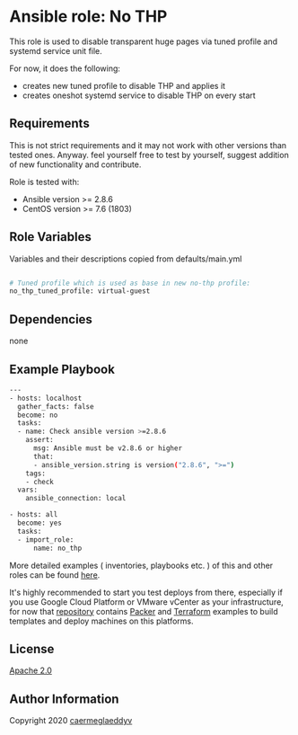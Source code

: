 Ansible role: No THP
=========

This role is used to disable transparent huge pages via tuned profile and systemd service unit file.

For now, it does the following:
- creates new tuned profile to disable THP and applies it
- creates oneshot systemd service to disable THP on every start


Requirements
------------

This is not strict requirements and it may not work with other versions than tested ones.
Anyway. feel yourself free to test by yourself, suggest addition of new functionality and contribute.

Role is tested with:
- Ansible version >= 2.8.6
- CentOS version >= 7.6 (1803)


Role Variables
--------------

Variables and their descriptions copied from defaults/main.yml

```bash

# Tuned profile which is used as base in new no-thp profile:
no_thp_tuned_profile: virtual-guest

```


Dependencies
------------

none


Example Playbook
----------------

```bash
---
- hosts: localhost
  gather_facts: false
  become: no
  tasks:
  - name: Check ansible version >=2.8.6
    assert:
      msg: Ansible must be v2.8.6 or higher
      that:
      - ansible_version.string is version("2.8.6", ">=")
    tags:
    - check
  vars:
    ansible_connection: local

- hosts: all
  become: yes
  tasks:
  - import_role:
      name: no_thp

```

More detailed examples ( inventories, playbooks etc. ) of this and other roles can be found [here](https://github.com/caermeglaeddyv/examples/tree/dev/ansible).

It's highly recommended to start you test deploys from there, especially if you use Google Cloud Platform or VMware vCenter as your infrastructure, for now that [repository](https://github.com/caermeglaeddyv/examples) contains [Packer](https://github.com/caermeglaeddyv/examples/tree/dev/packer) and [Terraform](https://github.com/caermeglaeddyv/examples/tree/dev/terraform) examples to build templates and deploy machines on this platforms.


License
-------

[Apache 2.0](https://github.com/caermeglaeddyv/ansible-role-rear/blob/dev/LICENSE)


Author Information
------------------

Copyright 2020 [caermeglaeddyv](https://github.com/caermeglaeddyv)
